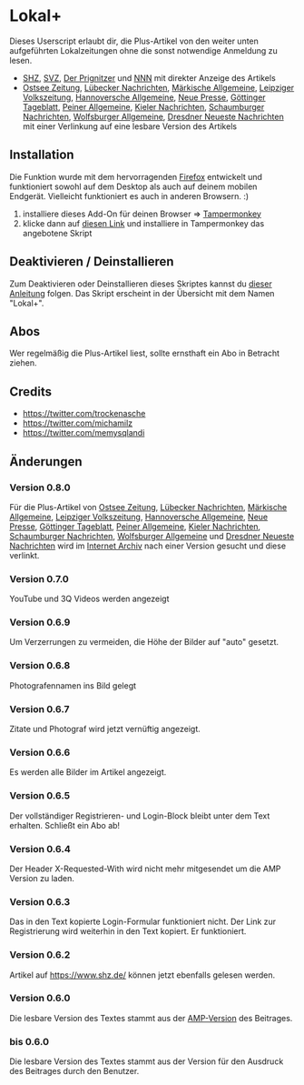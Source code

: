 # Lokal+

Dieses Userscript erlaubt dir, die Plus-Artikel von den weiter unten aufgeführten Lokalzeitungen ohne die sonst notwendige Anmeldung zu lesen.

* [SHZ](https://www.shz.de), [SVZ](https://www.svz.de), [Der Prignitzer](https://wwwprignitzer.de) und [NNN](https://www.nnn.de) mit direkter Anzeige des Artikels
* [Ostsee Zeitung](https://www.ostsee-zeitung.de/), [Lübecker Nachrichten](https://www.ln-online.de/), [Märkische Allgemeine](https://www.maz-online.de/), [Leipziger Volkszeitung](https://www.lvz.de/), [Hannoversche Allgemeine](https://www.haz.de/), [Neue Presse](https://www.neuepresse.de/), [Göttinger Tageblatt]( https://www.goettinger-tageblatt.de/), [Peiner Allgemeine](https://www.paz-online.de/), [Kieler Nachrichten](https://www.kn-online.de/), [Schaumburger Nachrichten](https://www.sn-online.de/), [Wolfsburger Allgemeine](https://www.waz-online.de/), [Dresdner Neueste Nachrichten](https://www.dnn.de/) mit einer Verlinkung auf eine lesbare Version des Artikels

## Installation

Die Funktion wurde mit dem hervorragenden [Firefox](https://www.mozilla.org/de/firefox/new/) entwickelt und funktioniert sowohl auf dem Desktop als auch auf deinem mobilen Endgerät. Vielleicht funktioniert es auch in anderen Browsern. :)

1. installiere dieses Add-On für deinen Browser => [Tampermonkey](https://tampermonkey.net)
2. klicke dann auf [diesen Link](https://github.com/michamilz/lokalplus/raw/master/lokalplus.user.js) und installiere in Tampermonkey das angebotene Skript

## Deaktivieren / Deinstallieren

Zum Deaktivieren oder Deinstallieren dieses Skriptes kannst du [dieser Anleitung](https://www.wikihow.com/Delete-a-Script-in-Tampermonkey) folgen. Das Skript erscheint in der Übersicht mit dem Namen "Lokal+".

## Abos

Wer regelmäßig die Plus-Artikel liest, sollte ernsthaft ein Abo in Betracht ziehen.

## Credits

* https://twitter.com/trockenasche
* https://twitter.com/michamilz
* https://twitter.com/memysqlandi

## Änderungen

### Version 0.8.0

Für die Plus-Artikel von [Ostsee Zeitung](https://www.ostsee-zeitung.de/), [Lübecker Nachrichten](https://www.ln-online.de/), [Märkische Allgemeine](https://www.maz-online.de/), [Leipziger Volkszeitung](https://www.lvz.de/), [Hannoversche Allgemeine](https://www.haz.de/), [Neue Presse](https://www.neuepresse.de/), [Göttinger Tageblatt]( https://www.goettinger-tageblatt.de/), [Peiner Allgemeine](https://www.paz-online.de/), [Kieler Nachrichten](https://www.kn-online.de/), [Schaumburger Nachrichten](https://www.sn-online.de/), [Wolfsburger Allgemeine](https://www.waz-online.de/) und [Dresdner Neueste Nachrichten](https://www.dnn.de/) wird im [Internet Archiv](http://web.archive.org/) nach einer Version gesucht und diese verlinkt.

### Version 0.7.0

YouTube und 3Q Videos werden angezeigt

### Version 0.6.9

Um Verzerrungen zu vermeiden, die Höhe der Bilder auf "auto" gesetzt.

### Version 0.6.8

Photografennamen ins Bild gelegt

### Version 0.6.7

Zitate und Photograf wird jetzt vernüftig angezeigt.

### Version 0.6.6

Es werden alle Bilder im Artikel angezeigt.

### Version 0.6.5

Der vollständiger Registrieren- und Login-Block bleibt unter dem Text erhalten.
Schließt ein Abo ab!

### Version 0.6.4

Der Header X-Requested-With wird nicht mehr mitgesendet um die AMP Version zu laden.

### Version 0.6.3

Das in den Text kopierte Login-Formular funktioniert nicht. Der Link zur Registrierung wird weiterhin in den Text kopiert. Er funktioniert.

### Version 0.6.2

Artikel auf https://www.shz.de/ können jetzt ebenfalls gelesen werden.

### Version 0.6.0

Die lesbare Version des Textes stammt aus der [AMP-Version](https://de.wikipedia.org/wiki/Accelerated_Mobile_Pages) des Beitrages.

### bis 0.6.0

Die lesbare Version des Textes stammt aus der Version für den Ausdruck des Beitrages durch den Benutzer.
